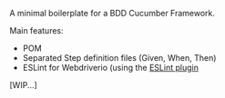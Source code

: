 A minimal boilerplate for a BDD Cucumber Framework.

Main features:

- POM
- Separated Step definition files (Given, When, Then)
- ESLint for Webdriverio (using the [ESLint plugin](https://github.com/kwoding/eslint-plugin-ui-testinghttps://)

[WIP...]
